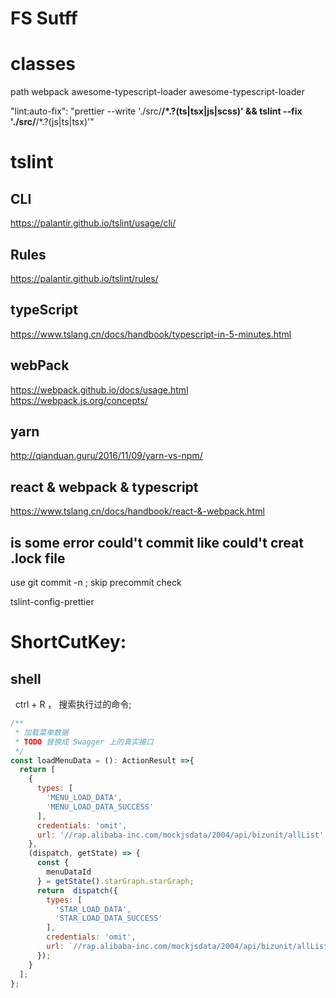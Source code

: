 # FS Sutff


# classes
   path 
   webpack
   awesome-typescript-loader
   awesome-typescript-loader


"lint:auto-fix": "prettier --write './src/**/*.?(ts|tsx|js|scss)' && tslint --fix './src/**/*.?(js|ts|tsx)'"

# tslint

## CLI
https://palantir.github.io/tslint/usage/cli/
## Rules
https://palantir.github.io/tslint/rules/

## typeScript
https://www.tslang.cn/docs/handbook/typescript-in-5-minutes.html

## webPack 
https://webpack.github.io/docs/usage.html
https://webpack.js.org/concepts/

## yarn 
http://qianduan.guru/2016/11/09/yarn-vs-npm/


## react & webpack & typescript
https://www.tslang.cn/docs/handbook/react-&-webpack.html

## is some error could't commit like could't creat .lock file
  use git commit -n  ; skip precommit check 


tslint-config-prettier


# ShortCutKey:

## shell
   ctrl + R  ， 搜索执行过的命令;
   

```js 
/**
 * 加载菜单数据
 * TODO 替换成 Swagger 上的真实接口
 */
const loadMenuData = (): ActionResult =>{
  return [
    {
      types: [
        'MENU_LOAD_DATA',
        'MENU_LOAD_DATA_SUCCESS'
      ],
      credentials: 'omit',
      url: '//rap.alibaba-inc.com/mockjsdata/2004/api/bizunit/allList'
    },
    (dispatch, getState) => {
      const {
        menuDataId
      } = getState().starGraph.starGraph;
      return  dispatch({
        types: [
          'STAR_LOAD_DATA',
          'STAR_LOAD_DATA_SUCCESS'
        ],
        credentials: 'omit',
        url: `//rap.alibaba-inc.com/mockjsdata/2004/api/bizunit/allList?a=${menuDataId}`
      });
    }
  ];
};
```






